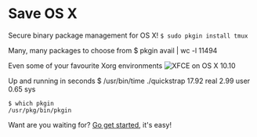 Save OS X
=========

Secure binary package management for OS X!
`$ sudo pkgin install tmux`

Many, many packages to choose from
	$ pkgin avail | wc -l
	11494

Even some of your favourite Xorg environments
![XFCE on OS X 10.10](https://paste.xinu.at/TxiM/)

Up and running in seconds
	$ /usr/bin/time ./quickstrap
	17.92 real         2.99 user         0.65 sys

	$ which pkgin
	/usr/pkg/bin/pkgin

Want are you waiting for? [Go get started](download-and-install/), it's easy!

